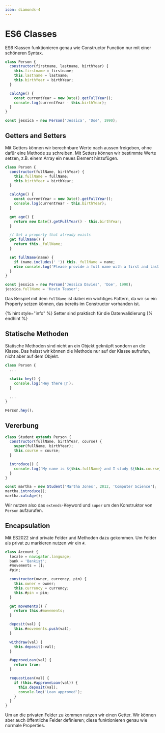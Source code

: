 ```yaml
---
icon: diamonds-4
---
```


# ES6 Classes

ES6 Klassen funktionieren genau wie Constructor Function nur mit einer schöneren Syntax.

```javascript
class Person {
  constructor(firstname, lastname, birthYear) {
    this.firstname = firstname;
    this.lastname = lastname;
    this.birthYear = birthYear;
  }

  calcAge() {
    const currentYear = new Date().getFullYear();
    console.log(currentYear - this.birthYear);
  }
}

const jessica = new Person('Jessica', 'Doe', 1990);
```

## Getters and Setters

Mit Getters können wir berechnbare Werte nach aussen freigeben, ohne dafür eine Methode zu schreiben. Mit Setters können wir bestimmte Werte setzen, z.B. einem Array ein neues Element hinzufügen.

```javascript
class Person {
  constructor(fullName, birthYear) {
    this.fullName = fullName;
    this.birthYear = birthYear;
  }

  calcAge() {
    const currentYear = new Date().getFullYear();
    console.log(currentYear - this.birthYear);
  }

  get age() {
    return new Date().getFullYear() - this.birthYear;
  }

  // Set a property that already exists
  get fullName() {
    return this._fullName;
  }

  set fullName(name) {
    if (name.includes(' ')) this._fullName = name;
    else console.log('Please provide a full name with a first and last name.');
  }
}

const jessica = new Person('Jessica Davies', 'Doe', 1990);
jessica.fullName = 'Kevin Teaser';
```

Das Beispiel mit dem `fullName` ist dabei ein wichtiges Pattern, da wir so ein Property setzen können, das bereits im Constructor vorhanden ist.

{% hint style="info" %}
Setter sind praktisch für die Datenvalidierung
{% endhint %}

## Statische Methoden

Statische Methoden sind nicht an ein Objekt geknüpft sondern an die Klasse. Das heisst wir können die Methode nur auf der Klasse aufrufen, nicht aber auf dem Objekt.

```javascript
class Person {
  ...
  
  static hey() {
    console.log('Hey there 👋');
  }

  ...
}

Person.hey();
```

## Vererbung

```javascript
class Student extends Person {
  constructor(fullName, birthYear, course) {
    super(fullName, birthYear);
    this.course = course;
  }

  introduce() {
    console.log(`My name is ${this.fullName} and I study ${this.course}`);
  }
}

const martha = new Student('Martha Jones', 2012, 'Computer Science');
martha.introduce();
martha.calcAge();
```

Wir nutzen also das `extends`-Keyword und `super` um den Konstruktor von `Person` aufzurufen.

## Encapsulation

Mit ES2022 sind private Felder und Methoden dazu gekommen. Um Felder als privat zu markieren nutzen wir ein `#`.

```javascript
class Account {
  locale = navigator.language;
  bank = 'Bankist';
  #movements = [];
  #pin;

  constructor(owner, currency, pin) {
    this.owner = owner;
    this.currency = currency;
    this.#pin = pin;
  }

  get movements() {
    return this.#movements;
  }

  deposit(val) {
    this.#movements.push(val);
  }

  withdraw(val) {
    this.deposit(-val);
  }

  #approveLoan(val) {
    return true;
  }

  requestLoan(val) {
    if (this.#approveLoan(val)) {
      this.deposit(val);
      console.log('Loan approved');
    }
  }
}
```

Um an die privaten Felder zu kommen nutzen wir einen Getter. Wir können aber auch öffentliche Felder definieren; diese funktionieren genau wie normale Properties.
